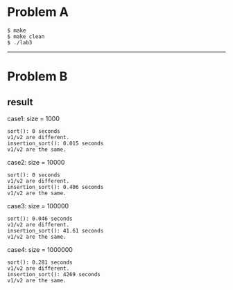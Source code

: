 # Problem A

```
$ make
$ make clean
$ ./lab3
```
---

# Problem B

## result

case1: size = 1000
```
sort(): 0 seconds
v1/v2 are different.
insertion_sort(): 0.015 seconds
v1/v2 are the same.
```

case2: size = 10000
```
sort(): 0 seconds
v1/v2 are different.
insertion_sort(): 0.406 seconds
v1/v2 are the same.
```

case3: size = 100000
```
sort(): 0.046 seconds
v1/v2 are different.
insertion_sort(): 41.61 seconds
v1/v2 are the same.
```

case4: size = 1000000
```
sort(): 0.281 seconds
v1/v2 are different.
insertion_sort(): 4269 seconds
v1/v2 are the same.
```




